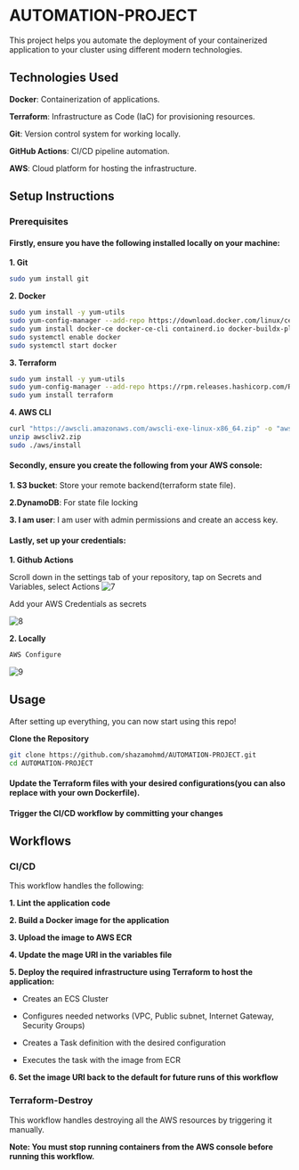 # AUTOMATION-PROJECT
This project helps you automate the deployment of your containerized application to your cluster using different modern technologies.
## Technologies Used

**Docker**: Containerization of applications.

**Terraform**: Infrastructure as Code (IaC) for provisioning resources.

**Git**: Version control system for working locally.

**GitHub Actions**: CI/CD pipeline automation.

**AWS**: Cloud platform for hosting the infrastructure.

## Setup Instructions
### Prerequisites
#### **Firstly**, ensure you have the following installed locally on your machine:

**1. Git**

```bash
sudo yum install git      
```


**2. Docker**

```bash
sudo yum install -y yum-utils
sudo yum-config-manager --add-repo https://download.docker.com/linux/centos/docker-ce.repo
sudo yum install docker-ce docker-ce-cli containerd.io docker-buildx-plugin docker-compose-plugin 
sudo systemctl enable docker
sudo systemctl start docker    
```

**3. Terraform**
```bash
sudo yum install -y yum-utils
sudo yum-config-manager --add-repo https://rpm.releases.hashicorp.com/RHEL/hashicorp.repo
sudo yum install terraform    
```
**4. AWS CLI**
```bash
curl "https://awscli.amazonaws.com/awscli-exe-linux-x86_64.zip" -o "awscliv2.zip"
unzip awscliv2.zip
sudo ./aws/install      
```
#### **Secondly**, ensure you create the following from your AWS console:

**1.  S3 bucket**: Store your remote backend(terraform state file).

**2.DynamoDB**: For state file locking 

**3. I am user**: I am user with admin permissions and create an access key.

#### **Lastly**, set up your credentials:

**1. Github Actions**
 
Scroll down in the settings tab of your repository, tap on Secrets and Variables, select Actions 
![7](https://github.com/user-attachments/assets/f72c7ee8-db11-4421-87f1-5736eeab8f9b)

Add your AWS Credentials as secrets

![8](https://github.com/user-attachments/assets/23073f16-037f-4581-a057-c48fc37784ea)

**2. Locally**

```bash
AWS Configure       
```

![9](https://github.com/user-attachments/assets/bba434fa-8e98-4078-8c9f-74a42d2ec58b)

## Usage

After setting up everything, you can now start using this repo!

**Clone the Repository**

```bash
git clone https://github.com/shazamohmd/AUTOMATION-PROJECT.git
cd AUTOMATION-PROJECT     
```

#### Update the Terraform files with your desired configurations(you can also replace with your own Dockerfile).


#### Trigger the CI/CD workflow by committing your changes

## Workflows 
### CI/CD 
This workflow handles the following:

**1. Lint the application code**

**2. Build a Docker image for the application**

**3. Upload the image to AWS ECR**

**4. Update the mage URI in the variables file**

**5. Deploy the required infrastructure using Terraform to host the application:**

* Creates an ECS Cluster

* Configures needed networks (VPC, Public subnet, Internet Gateway, Security Groups)

* Creates a Task definition with the desired configuration

* Executes the task with the image from ECR

**6. Set the image URI back to the default for future runs of this workflow**

### Terraform-Destroy

This workflow handles destroying all the AWS resources by triggering it manually.

**Note: You must stop running containers from the AWS console before running this workflow.**


